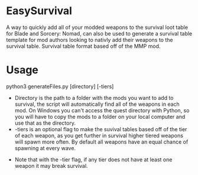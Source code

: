 # EasySurvival

A way to quickly add all of your modded weapons to the survival loot table for Blade and Sorcery: Nomad, can also be used to generate a survival table template for mod authors looking to nativly add their weapons to the survival table.
Survival table format based off of the MMP mod.

# Usage

python3 generateFiles.py [directory] [-tiers]
- Directory is the path to a folder with the mods you want to add to survival, the script will automatically find all of the weapons in each mod. On Windows you can't access the quest directory with Python, so you will have to copy the mods to a folder on your local computer and use that as the directory.
- -tiers is an optional flag to make the suvival tables based off of the tier of each weapon, as you get further in survival higher tiered weapons will spawn more often. By default all weapons have an equal chance of spawning at every wave. 
* Note that with the -tier flag, if any tier does not have at least one weapon it may break survival. 
